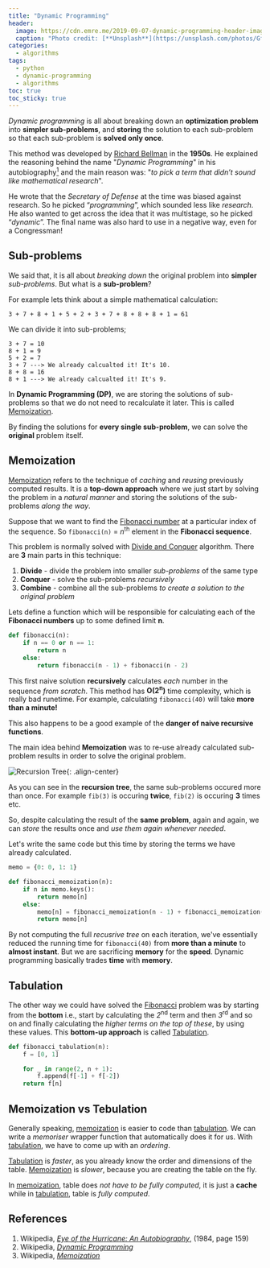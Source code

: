 ```yaml
---
title: "Dynamic Programming"
header:
  image: https://cdn.emre.me/2019-09-07-dynamic-programming-header-image.jpg
  caption: "Photo credit: [**Unsplash**](https://unsplash.com/photos/GfmIT_pseDQ)"
categories:
  - algorithms
tags:
  - python
  - dynamic-programming
  - algorithms
toc: true
toc_sticky: true
---
```


*Dynamic programming* is all about breaking down an **optimization problem** into **simpler sub-problems**, and **storing** the solution to each sub-problem so that each sub-problem is **solved only once**.

This method was developed by [Richard Bellman](https://en.wikipedia.org/wiki/Richard_E._Bellman) in the **1950s**. He explained the reasoning behind the name "*Dynamic Programming*" in his autobiography[<sup>1</sup>](#references) and the main reason was: "*to pick a term that didn’t sound like mathematical research*". 

He wrote that the *Secretary of Defense* at the time was biased against research. So he picked “*programming*”, which sounded less like *research*. He also wanted to get across the idea that it was multistage, so he picked “*dynamic*”. The final name was also hard to use in a negative way, even for a Congressman!

## Sub-problems ##
We said that, it is all about *breaking down* the original problem into **simpler** *sub-problems*. But what is a **sub-problem**?

For example lets think about a simple mathematical calculation:

```
3 + 7 + 8 + 1 + 5 + 2 + 3 + 7 + 8 + 8 + 8 + 1 = 61
```

We can divide it into sub-problems;

```
3 + 7 = 10
8 + 1 = 9
5 + 2 = 7
3 + 7 ---> We already calcualted it! It's 10.
8 + 8 = 16
8 + 1 ---> We already calcualted it! It's 9.
```

In **Dynamic Programming (DP)**, we are storing the solutions of sub-problems so that we do not need to recalculate it later. This is called [Memoization](#memoization).

By finding the solutions for **every single sub-problem**, we can solve the **original** problem itself.

## Memoization ##
[Memoization](#memoization) refers to the technique of *caching* and *reusing* previously computed results. It is a **top-down approach** where we just start by solving the problem in a *natural manner* and storing the solutions of the sub-problems *along the way*.

Suppose that we want to find the [Fibonacci number](https://en.wikipedia.org/wiki/Fibonacci_number) at a particular index of the sequence. So `fibonacci(n)` = *n*<sup>th</sup> element in the **Fibonacci sequence**.

This problem is normally solved with [Divide and Conquer](https://en.wikipedia.org/wiki/Divide-and-conquer_algorithm) algorithm. There are **3** main parts in this technique:

1. **Divide** - divide the problem into smaller *sub-problems* of the same type
2. **Conquer** - solve the sub-problems *recursively*
3. **Combine** - combine all the sub-problems *to create a solution to the original problem*

Lets define a function which will be responsible for calculating each of the **Fibonacci numbers** up to some defined limit **n**. 

```python
def fibonacci(n):
    if n == 0 or n == 1:
        return n
    else:
        return fibonacci(n - 1) + fibonacci(n - 2)
```

This first naive solution **recursively** calculates *each* number in the sequence *from scratch*. This method has **O(2<sup>n</sup>)** time complexity, which is really bad runetime. For example, calculating `fibonacci(40)` will take **more than a minute!**

This also happens to be a good example of the **danger of naive recursive functions**.

The main idea behind **Memoization** was to re-use already calculated sub-problem results in order to solve the original problem.

![Recursion Tree](https://cdn.emre.me/2019-09-07-fibonacci-number.png){: .align-center}

As you can see in the **recursion tree**, the same sub-problems occured more than once. For example `fib(3)` is occuring **twice**, `fib(2)` is occuring **3** times etc. 

So, despite calculating the result of the **same problem**, again and again, we can *store* the results once and *use them again whenever needed*.

Let's write the same code but this time by storing the terms we have already calculated.

```python
memo = {0: 0, 1: 1}

def fibonacci_memoization(n):
    if n in memo.keys():
        return memo[n]
    else:
        memo[n] = fibonacci_memoization(n - 1) + fibonacci_memoization(n - 2)
        return memo[n]
```

By not computing the full *recusrive tree* on each iteration, we've essentially reduced the running time for `fibonacci(40)` from **more than a minute** to **almost instant**. But we are sacrificing **memory** for the **speed**. Dynamic programming basically trades **time** with **memory**.

## Tabulation ##

The other way we could have solved the [Fibonacci](https://en.wikipedia.org/wiki/Fibonacci_number) problem was by starting from the **bottom** i.e., start by calculating the *2*<sup>nd</sup> term and then *3*<sup>rd</sup> and so on and finally calculating the *higher terms on the top of these*, by using these values. This **bottom-up approach** is called [Tabulation](#tabulation).

```python
def fibonacci_tabulation(n):
    f = [0, 1]

    for _ in range(2, n + 1):
        f.append(f[-1] + f[-2])
    return f[n]
```

## Memoization vs Tebulation ##

Generally speaking, [memoization](#memoization) is easier to code than [tabulation](#tabulation). We can write a *memoriser* wrapper function that automatically does it for us. With [tabulation](#tabulation), we have to come up with an *ordering*.

[Tabulation](#tabulation) is *faster*, as you already know the order and dimensions of the table. [Memoization](#memoization) is *slower*, because you are creating the table on the fly.

In [memoization](#memoization), table does *not have to be fully computed*, it is just a **cache** while in [tabulation](#tabulation), table is *fully computed*.

## References ##
1. Wikipedia, *[Eye of the Hurricane: An Autobiography](https://www.amazon.com/Hurricane-Autobiography-Richard-Ernest-Bellman/dp/997196600X)*, (1984, page 159)
2. Wikipedia, *[Dynamic Programming](https://en.wikipedia.org/wiki/Dynamic_programming)*
3. Wikipedia, *[Memoization](https://en.wikipedia.org/wiki/Memoization)*
